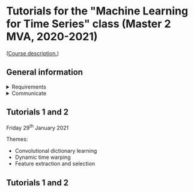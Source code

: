# Tutorials for the "Machine Learning for Time Series" class (Master 2 MVA, 2020-2021)

([Course description.](http://www.laurentoudre.fr/ast.html))

## General information

<details>
<summary>Requirements</summary>

These tutorials use Python 3 (version 3.6 at least) and [Jupyter notebooks](https://jupyter.org/).
You will also need several Python packages that are listed in `requirements.txt` files in the relevant folders.

### With  `pip`
All packages can be installed using `pip install package_name`.

### With `conda`

Most packages should also be available through `conda`, however I have not verified it.
At least one package (`loadmydata`) is not available through `conda`.
To install it, run (within a conda environment) `conda install pip` then `pip install loadmydata`. (See [the conda documentation](https://docs.conda.io/projects/conda/en/latest/user-guide/tasks/manage-pkgs.html#installing-non-conda-packages) for more information.)

</details>

<details>
    <summary>Communicate</summary>

Please feel free to open an issue if you think something is wrong or could be improved!
To that end, go to the [Issues](https://github.com/deepcharles/tutorial-MVA-2021/issues) section of this repository.
</details>


## Tutorials 1 and 2

Friday 29<sup>th</sup> January 2021

Themes:
- Convolutional dictionary learning
- Dynamic time warping
- Feature extraction and selection

## Tutorials 1 and 2

